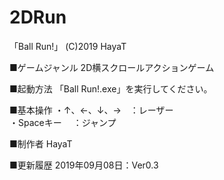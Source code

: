 # 2DRun

「Ball Run!」 
(C)2019 HayaT

■ゲームジャンル 
2D横スクロールアクションゲーム

■起動方法 
「Ball Run!.exe」を実行してください。

■基本操作 
・↑、←、↓、→　：レーザー  
・Spaceキー　 ：ジャンプ

■制作者 
HayaT

■更新履歴 
2019年09月08日：Ver0.3
